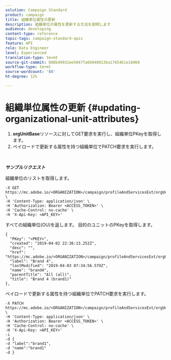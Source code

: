 ```yaml
---
solution: Campaign Standard
product: campaign
title: 組織単位属性の更新
description: 組織単位の属性を更新する方法を説明します
audience: developing
content-type: reference
topic-tags: campaign-standard-apis
feature: API
role: Data Engineer
level: Experienced
translation-type: tm+mt
source-git-commit: 088b49931ee5047fa6b949813ba17654b1e10d60
workflow-type: tm+mt
source-wordcount: '88'
ht-degree: 12%

---
```



# 組織単位属性の更新 {#updating-organizational-unit-attributes}

1. **orgUnitBase**&#x200B;リソースに対してGET要求を実行し、組織単位PKeyを取得します。
1. ペイロードで更新する属性を持つ組織単位でPATCH要求を実行します。

<br/>

***サンプルリクエスト***

組織単位のリストを取得します。

```
-X GET https://mc.adobe.io/<ORGANIZATION>/campaign/profileAndServicesExt/orgUnitBase/ \
-H 'Content-Type: application/json' \
-H 'Authorization: Bearer <ACCESS_TOKEN>' \
-H 'Cache-Control: no-cache' \
-H 'X-Api-Key: <API_KEY>'
```

すべての組織単位(OU)を返します。 目的のユニットのPKeyを取得します。

```
{
  "PKey": "<PKEY>",
  "created": "2019-04-02 22:36:13.252Z",
  "desc": "",
  "href": "https://mc.adobe.io/<ORGANIZATION>/campaign/profileAndServicesExt/orgUnitBase/<PKEY>",
  "label": "Brand 4",
  "lastModified": "2019-04-03 07:34:56.579Z",
  "name": "brand4",
  "parentTitle": "All (all)",
  "title": "Brand 4 (brand1)"
},
```

ペイロードで更新する属性を持つ組織単位でPATCH要求を実行します。

```
-X PATCH https://mc.adobe.io/<ORGANIZATION>/campaign/profileAndServicesExt/orgUnitBase/<PKEY> \
-H 'Content-Type: application/json' \
-H 'Authorization: Bearer <ACCESS_TOKEN>' \
-H 'Cache-Control: no-cache' \
-H 'X-Api-Key: <API_KEY>'
-i
-d {
-d "label":"brand1",
-d "name":"brand1"
-d }
```

<!-- + réponse -->
